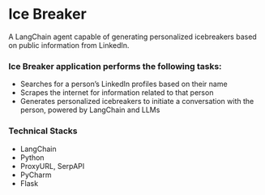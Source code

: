 # Ice Breaker
A LangChain agent capable of generating personalized icebreakers based on public information from LinkedIn.

### Ice Breaker application performs the following tasks:
- Searches for a person’s LinkedIn profiles based on their name
- Scrapes the internet for information related to that person
- Generates personalized icebreakers to initiate a conversation with the person, powered by LangChain and LLMs

### Technical Stacks
- LangChain
- Python
- ProxyURL, SerpAPI
- PyCharm
- Flask
